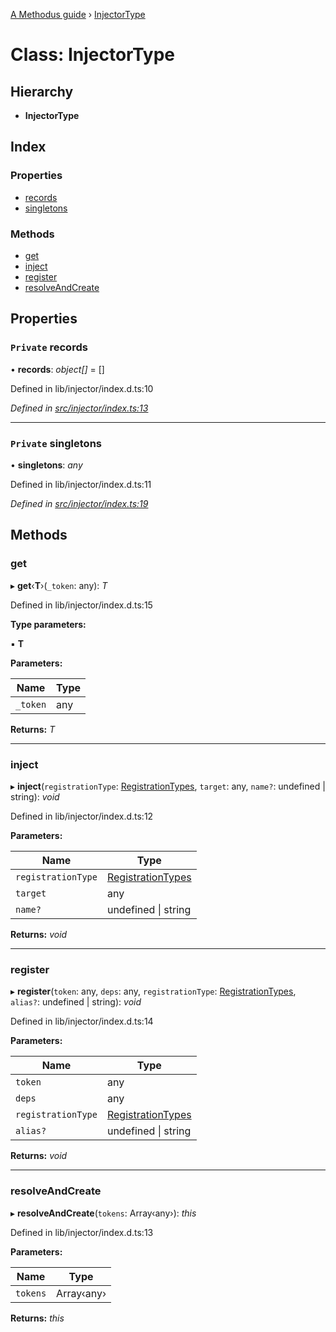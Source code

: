 [A Methodus guide](../README.md) › [InjectorType](injectortype.md)

# Class: InjectorType

## Hierarchy

* **InjectorType**

## Index

### Properties

* [records](injectortype.md#private-records)
* [singletons](injectortype.md#private-singletons)

### Methods

* [get](injectortype.md#get)
* [inject](injectortype.md#inject)
* [register](injectortype.md#register)
* [resolveAndCreate](injectortype.md#resolveandcreate)

## Properties

### `Private` records

• **records**: *object[]* = []

Defined in lib/injector/index.d.ts:10

*Defined in [src/injector/index.ts:13](https://github.com/nodulusteam/methodus.dev/blob/fe0d238/modules/framework-injection/src/injector/index.ts#L13)*

___

### `Private` singletons

• **singletons**: *any*

Defined in lib/injector/index.d.ts:11

*Defined in [src/injector/index.ts:19](https://github.com/nodulusteam/methodus.dev/blob/fe0d238/modules/framework-injection/src/injector/index.ts#L19)*

## Methods

###  get

▸ **get**‹**T**›(`_token`: any): *T*

Defined in lib/injector/index.d.ts:15

**Type parameters:**

▪ **T**

**Parameters:**

Name | Type |
------ | ------ |
`_token` | any |

**Returns:** *T*

___

###  inject

▸ **inject**(`registrationType`: [RegistrationTypes](../enums/registrationtypes.md), `target`: any, `name?`: undefined | string): *void*

Defined in lib/injector/index.d.ts:12

**Parameters:**

Name | Type |
------ | ------ |
`registrationType` | [RegistrationTypes](../enums/registrationtypes.md) |
`target` | any |
`name?` | undefined &#124; string |

**Returns:** *void*

___

###  register

▸ **register**(`token`: any, `deps`: any, `registrationType`: [RegistrationTypes](../enums/registrationtypes.md), `alias?`: undefined | string): *void*

Defined in lib/injector/index.d.ts:14

**Parameters:**

Name | Type |
------ | ------ |
`token` | any |
`deps` | any |
`registrationType` | [RegistrationTypes](../enums/registrationtypes.md) |
`alias?` | undefined &#124; string |

**Returns:** *void*

___

###  resolveAndCreate

▸ **resolveAndCreate**(`tokens`: Array‹any›): *this*

Defined in lib/injector/index.d.ts:13

**Parameters:**

Name | Type |
------ | ------ |
`tokens` | Array‹any› |

**Returns:** *this*
